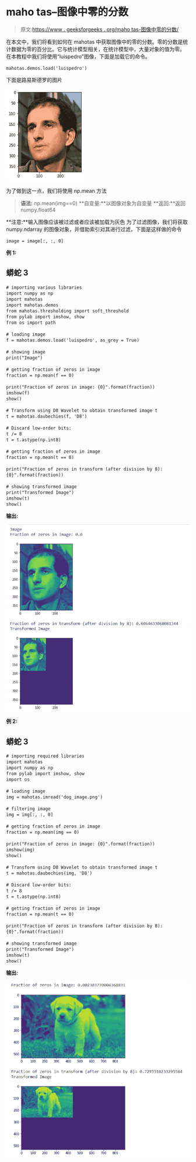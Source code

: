 # maho tas–图像中零的分数

> 原文:[https://www . geeksforgeeks . org/maho tas-图像中零的分数/](https://www.geeksforgeeks.org/mahotas-fraction-of-zeros-in-image/)

在本文中，我们将看到如何在 mahotas 中获取图像中的零的分数。零的分数是统计数据为零的百分比。它与统计模型相关，在统计模型中，大量对象的值为零。
在本教程中我们将使用“luispedro”图像，下面是加载它的命令。

```
mahotas.demos.load('luispedro')
```

下面是路易斯德罗的图片

![](img/af76849307e7da8176a40c662f761c77.png)

为了做到这一点，我们将使用 np.mean 方法

> **语法:** np.mean(img==0)
> **自变量:**以图像对象为自变量
> **返回:**返回 numpy.float64

**注意:**输入图像应该被过滤或者应该被加载为灰色
为了过滤图像，我们将获取 numpy.ndarray 的图像对象，并借助索引对其进行过滤，下面是这样做的命令

```
image = image[:, :, 0]
```

**例 1:**

## 蟒蛇 3

```
# importing various libraries
import numpy as np
import mahotas
import mahotas.demos
from mahotas.thresholding import soft_threshold
from pylab import imshow, show
from os import path

# loading image
f = mahotas.demos.load('luispedro', as_grey = True)

# showing image
print("Image")

# getting fraction of zeros in image
fraction = np.mean(f == 0)

print("Fraction of zeros in image: {0}".format(fraction))
imshow(f)
show()

# Transform using D8 Wavelet to obtain transformed image t
t = mahotas.daubechies(f, 'D8')

# Discard low-order bits:
t /= 8
t = t.astype(np.int8)

# getting fraction of zeros in image
fraction = np.mean(t == 0)

print("Fraction of zeros in transform (after division by 8): {0}".format(fraction))

# showing transformed image
print("Transformed Image")
imshow(t)
show()
```

**输出:**

![](img/c5b3ddb1ab7f5f2386e15918ebbf212f.png)

**例 2:**

## 蟒蛇 3

```
# importing required libraries
import mahotas
import numpy as np
from pylab import imshow, show
import os

# loading image
img = mahotas.imread('dog_image.png')

# filtering image
img = img[:, :, 0]

# getting fraction of zeros in image
fraction = np.mean(img == 0)

print("Fraction of zeros in image: {0}".format(fraction))
imshow(img)
show()

# Transform using D8 Wavelet to obtain transformed image t
t = mahotas.daubechies(img, 'D8')

# Discard low-order bits:
t /= 8
t = t.astype(np.int8)

# getting fraction of zeros in image
fraction = np.mean(t == 0)

print("Fraction of zeros in transform (after division by 8): {0}".format(fraction))

# showing transformed image
print("Transformed Image")
imshow(t)
show()
```

**输出:**

![](img/e59c3a1fcd1b13738bc3ab31e535930d.png)